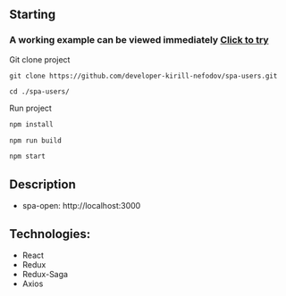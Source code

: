 ## Starting

### A working example can be viewed immediately [Click to try](https://developer-kirill-nefodov.github.io/spa-users/)

Git clone project
```
git clone https://github.com/developer-kirill-nefodov/spa-users.git

cd ./spa-users/
```

Run project
```sh
npm install

npm run build

npm start
```

## Description
* spa-open: http://localhost:3000

## Technologies:
* React
* Redux
* Redux-Saga
* Axios
